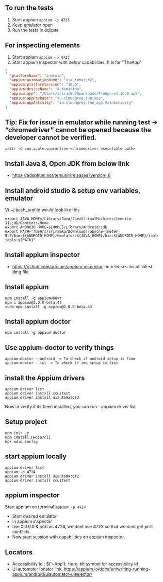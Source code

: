 ## To run the tests

1) Start appium `appium -p 4723`
2) Keep emulator open
3) Run the tests in eclipse

## For inspecting elements

1) Start appium `appium -p 4723`
2) Start appium inspector with below capabilities. It is for "TheApp"

```json
{
  "platformName": "android",
  "appium:automationName": "uiautomator2",
  "appium:platformVersion": "10.0",
  "appium:deviceName": "Automation",
  "appium:app": "/Users/sriramku/Downloads/TheApp-v1.10.0.apk",
  "appium:appPackage": "io.cloudgrey.the_app",
  "appium:appActivity": "io.cloudgrey.the_app.MainActivity"
}
```

## Tip: Fix for issue in emulator while running test -> “chromedriver” cannot be opened because the developer cannot be verified. 
`xattr -d com.apple.quarantine <chromedriver executable path>`

## Install Java 8, Open JDK from below link
- https://adoptium.net/temurin/releases?version=8

## Install android studio & setup env variables, emulator

Vi ~/.bash_profile would look like this
```console
export JAVA_HOME=/Library/Java/JavaVirtualMachines/temurin-11.jdk/Contents/Home
export ANDROID_HOME=${HOME}/Library/Android/sdk
export PATH="/Users/sriramku/Downloads/apache-jmeter-5.5/bin:${ANDROID_HOME}/emulator:${JAVA_HOME}/bin:${ANDROID_HOME}/tools:${ANDROID_HOME}/platform-tools:${PATH}"
```

## Install appium inspector
- https://github.com/appium/appium-inspector
-in releases install latest dmg file

## Install appium
```console
npm install -g appium@next
npm i appium@2.0.0-beta.43
sudo npm install -g appium@2.0.0-beta.43
```

## Install appium doctor
```console
npm install -g appium-doctor
```

## Use appium-doctor to verify things
```console
appium-doctor --android -> To check if android setup is fine
appium-doctor --ios -> To check if ios setup is fine
```

## install the Appium drivers
```console
appium driver list
appium driver install xcuitest
appium driver install uiautomator2
```

Now to verify if its been installed, you can run - appium driver list

## Setup project
```console
npm init -y
npm install @wdio/cli
npx wdio config
```

## start appium locally
```console
appium driver list
appium -p 4724
appium driver install uiautomator2
appium driver install xcuitest
```

## appium inspector

Start appium on terminal
`appium -p 4724`

- Start desired emulator
- In appium inspector
- use 0.0.0.0 & port as 4724, we dont use 4723 so that we dont get port conflicts.
- Now start session with capabilities on appium inspector.

## Locators

- Accessibility Id : $('~App'); Here, tilt symbol for accessibility id
- UI automator locator link: https://appium.io/docs/en/writing-running-appium/android/uiautomator-uiselector/

